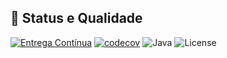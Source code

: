 ## 🔧 Status e Qualidade

[![Entrega Contínua](https://github.com/volverinejr/trade/actions/workflows/CI.yml/badge.svg)](https://github.com/volverinejr/trade/actions/workflows/CI.yml)
[![codecov](https://codecov.io/gh/volverinejr/trade/graph/badge.svg?token=IX01AUR2EG)](https://codecov.io/gh/volverinejr/trade)
![Java](https://img.shields.io/badge/Java-17-blue.svg)
![License](https://img.shields.io/github/license/volverinejr/trade)



